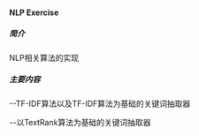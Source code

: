 #### NLP Exercise

##### 简介

NLP相关算法的实现

##### 主要内容

--TF-IDF算法以及TF-IDF算法为基础的关键词抽取器

--以TextRank算法为基础的关键词抽取器